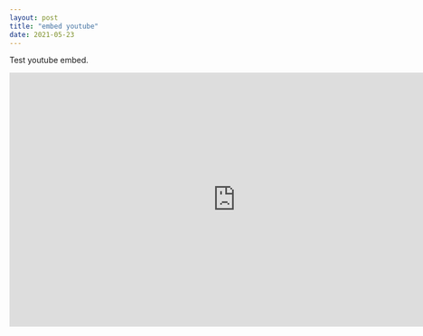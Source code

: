 ```yaml
---
layout: post
title: "embed youtube"
date: 2021-05-23
---
```


Test youtube embed.
<div class="video-container">
  <iframe src="https://www.youtube.com/embed/MMhZNseGtAY?start=0" width="800" height="450" frameborder="0" allowfullscreen></iframe>
</div>
<!-- comment youtube iframe can start with in seconds 16:9 ratio got time learn about frameborder -->
